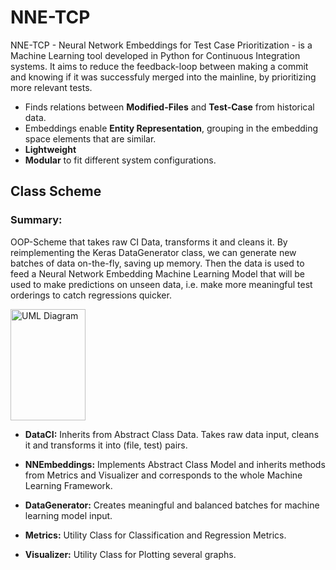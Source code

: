# NNE-TCP

NNE-TCP - Neural Network Embeddings for Test Case Prioritization - is a Machine Learning tool developed in Python for Continuous Integration systems. It aims to reduce the feedback-loop between making a commit and knowing if it was successfuly merged into the mainline, by prioritizing more relevant tests.

* Finds relations between **Modified-Files** and **Test-Case** from historical data.
* Embeddings enable **Entity Representation**, grouping in the embedding space elements that are similar.
* **Lightweight** 
* **Modular** to fit different system configurations.


## Class Scheme

### Summary: 
OOP-Scheme that takes raw CI Data, transforms it and cleans it. By reimplementing the Keras DataGenerator class, we can generate new batches of data on-the-fly, saving up memory.
  Then the data is used to feed a Neural Network Embedding Machine Learning Model that will be used to make predictions on unseen data, i.e. make more meaningful test orderings to catch regressions quicker.  


<img src="https://github.com/johnnylousas/Master-Thesis/tree/master/PreCommit/ClassDiagramUML.png" align="center"
     alt="UML Diagram" width="120" height="178">
     
   
* **DataCI:** Inherits from Abstract Class Data. Takes raw data input, cleans it and transforms it into (file, test) pairs. 

* **NNEmbeddings:** Implements Abstract Class Model and inherits methods from Metrics and Visualizer and corresponds to the whole Machine Learning Framework.

* **DataGenerator:** Creates meaningful and balanced batches for machine learning model input.

* **Metrics:** Utility Class for Classification and Regression Metrics.

* **Visualizer:** Utility Class for Plotting several graphs.

